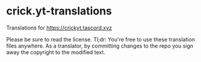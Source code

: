 # crick.yt-translations
Translations for https://crickyt.tascord.xyz

Please be sure to read the license.
Tl;dr: You're free to use these translation files anywhere.
As a translator, by committing changes to the repo you sign away the copyright to the modified text.
